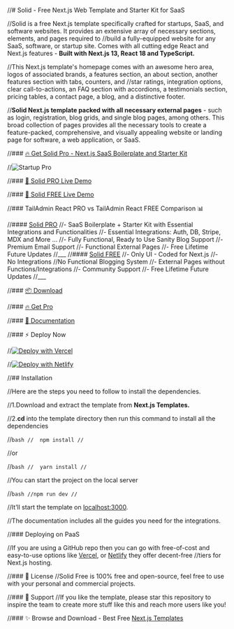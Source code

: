 //# Solid - Free Next.js Web Template and Starter Kit for SaaS

//Solid is a free Next.js template specifically crafted for startups, SaaS, and software websites. It provides an extensive array of necessary sections, elements, and pages required to //build a fully-equipped website for any SaaS, software, or startup site. Comes with all cutting edge React and Next.js features - **Built with Next.js 13, React 18 and TypeScript.**

//This Next.js template's homepage comes with an awesome hero area, logos of associated brands, a features section, an about section, another features section with tabs, counters, and //star ratings, integration options, clear call-to-actions, an FAQ section with accordions, a testimonials section, pricing tables, a contact page, a blog, and a distinctive footer.

//**Solid Next.js template packed with all necessary external pages** - such as login, registration, blog grids, and single blog pages, among others. This broad collection of pages provides all the necessary tools to create a feature-packed, comprehensive, and visually appealing website or landing page for software, a web application, or SaaS.

//### [🔥 Get Solid Pro - Next.js SaaS Boilerplate and Starter Kit](https://nextjstemplates.com/templates/solid)

//![Startup Pro](https://uideck.com/wp-content/uploads/edd/2023/07/solid-saas.png)

//### [🚀 Solid PRO Live Demo](https://solid.nextjstemplates.com/)

//### [🚀 Solid FREE Live Demo](https://solid-free.nextjstemplates.com/)

//### TailAdmin React PRO vs TailAdmin React FREE Comparison 📊

//#### [Solid PRO](https://solid.nextjstemplates.com/)
//- SaaS Boilerplate + Starter Kit with Essential Integrations and Functionalities
//- Essential Integrations: Auth, DB, Stripe, MDX and More ...
//- Fully Functional, Ready to Use Sanity Blog Support
//- Premium Email Support
//- Functional External Pages
//- Free Lifetime Future Updates
//___
//#### [Solid FREE](https://solid-free.nextjstemplates.com/)
//- Only UI - Coded for Next.js
//- No Integrations
 //No Functional Blogging System
//- External Pages without Functions/Integrations
//- Community Support
//- Free Lifetime Future Updates
//___

//### [📦 Download](https://nextjstemplates.com/templates/solid)

//### [🔥 Get Pro](https://nextjstemplates.com/templates/solid)

//### [🔌 Documentation](https://nextjstemplates.com/docs)

//### ⚡ Deploy Now

//[![Deploy with Vercel](https://vercel.com/button)](https://vercel.com/new/clone?repository-url=https%3A%2F%2Fgithub.com%2FNextJSTemplates%2Fsolid-nextjs)

//[![Deploy with Netlify](https://www.netlify.com/img/deploy/button.svg)](https://app.netlify.com/start/deploy?repository=https://github.com/NextJSTemplates/solid-nextjs)


//## Installation

//Here are the steps you need to follow to install the dependencies.

//1.Download and extract the template from **Next.js Templates.**

//2.**cd** into the template directory then run this command to install all the dependencies
    
//```bash
  //  npm install
//```
    
//or
    
//```bash
  //  yarn install
// ```


//You can start the project on the local server
    
//```bash
    //npm run dev
 //```

//It’ll start the template on [localhost:3000](http://localhost:3000). 

//The documentation includes all the guides you need for the integrations. 


//### Deploying on PaaS

//If you are using a GitHub repo then you can go with free-of-cost and easy-to-use options like [Vercel](https://vercel.com/), or [Netlify](https://netlify.com/) they offer decent-free //tiers for Next.js hosting.

//### 📄 License
//Solid Free is 100% free and open-source, feel free to use with your personal and commercial projects.

//### 💜 Support
//If you like the template, please star this repository to inspire the team to create more stuff like this and reach more users like you!

//### ✨ Browse and Download - Best Free [Next.js Templates](https://nextjstemplates.com/templates)
